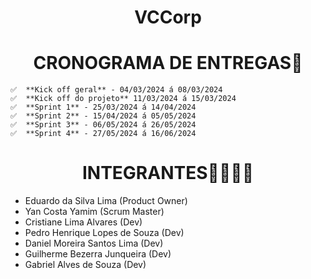 # <h1 align="center"> VCCorp </h1>
# <h1 align="center">CRONOGRAMA DE ENTREGAS📆</h1>
    ✅  **Kick off geral** - 04/03/2024 á 08/03/2024
    ✅  **Kick off do projeto** 11/03/2024 á 15/03/2024
    ✅  **Sprint 1** - 25/03/2024 á 14/04/2024
    ✅  **Sprint 2** - 15/04/2024 á 05/05/2024
    ✅  **Sprint 3** - 06/05/2024 á 26/05/2024
    ✅  **Sprint 4** - 27/05/2024 á 16/06/2024
# <h1 align="center">INTEGRANTES👨‍💻👩‍💻</h1>
- Eduardo da Silva Lima (Product Owner)
- Yan Costa Yamim (Scrum Master)
- Cristiane Lima Alvares (Dev)
- Pedro Henrique Lopes de Souza (Dev)
- Daniel Moreira Santos Lima (Dev)
- Guilherme Bezerra Junqueira (Dev)
- Gabriel Alves de Souza (Dev)
